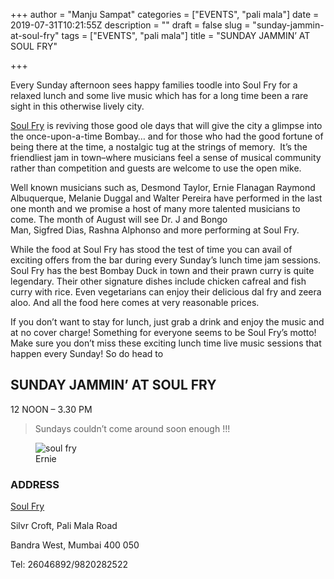 +++
author = "Manju Sampat"
categories = ["EVENTS", "pali mala"]
date = 2019-07-31T10:21:55Z
description = ""
draft = false
slug = "sunday-jammin-at-soul-fry"
tags = ["EVENTS", "pali mala"]
title = "SUNDAY JAMMIN’ AT SOUL FRY"

+++


<p>Every Sunday afternoon sees happy families toodle into Soul Fry for a relaxed lunch and some live music which has for a long time been a rare sight in this otherwise lively city. </p>
<p><a   href="https://maps.apple.com/place?address=Pali%20Mala%20Road%2C%20Bandra%20West%2C%20Mumbai%2C%20Maharashtra%20400050%2C%20India&#038;auid=4599870825813253988&#038;ll=19.06295954461212%2C72.82797753810883&#038;q=Soul%20Fry">Soul Fry</a> is reviving those good ole days that will give the city a glimpse into the once-upon-a-time Bombay&#8230; and for those who had the good fortune of being there at the time, a nostalgic tug at the strings of memory.  It’s the friendliest jam in town&#8211;where musicians feel a sense of musical community rather than competition and guests are welcome to use the open mike.</p>
<p>Well known musicians such as, Desmond Taylor, Ernie Flanagan Raymond Albuquerque, Melanie Duggal and Walter Pereira have performed in the last one month and we promise a host of many more talented musicians to come. The month of August will see Dr. J and Bongo Man, Sigfred Dias, Rashna Alphonso and more performing at Soul Fry.</p>
<p>While the food at Soul Fry has stood the test of time you can avail of exciting offers from the bar during every Sunday’s lunch time jam sessions. Soul Fry has the best Bombay Duck in town and their prawn curry is quite legendary. Their other signature dishes include chicken cafreal and fish curry with rice. Even vegetarians can enjoy their delicious dal fry and zeera aloo. And all the food here comes at very reasonable prices. </p>
<p>If you don’t want to stay for lunch, just grab a drink and enjoy the music and at no cover charge! Something for everyone seems to be Soul Fry’s motto! Make sure you don’t miss these exciting lunch time live music sessions that happen every Sunday! So do head to</p>
<h2 id="dueu0">SUNDAY JAMMIN’ AT SOUL FRY</h2>
<p>12 NOON – 3.30 PM</p>
<blockquote><p>Sundays couldn’t come around soon enough !!!</p></blockquote>
<figure class="image regular"><picture style=""><source srcset="https://images.storychief.com/account_4266/ernie_3b0d2a7045b0dd28fbee8408d9c96e4e_800.jpg 1x" media="(max-width: 768px)" /><source srcset="https://images.storychief.com/account_4266/ernie_3b0d2a7045b0dd28fbee8408d9c96e4e_800.jpg 1x" media="(min-width: 769px)" /><img style="" alt="soul fry" src="https://i2.wp.com/images.storychief.com/account_4266/ernie_3b0d2a7045b0dd28fbee8408d9c96e4e_800.jpg?w=850&#038;ssl=1" data-recalc-dims="1" /></picture><figcaption>Ernie</figcaption></figure>
<h3 id="cpq9t">ADDRESS</h3>
<p><a   href="https://maps.apple.com/place?address=Pali%20Mala%20Road%2C%20Bandra%20West%2C%20Mumbai%2C%20Maharashtra%20400050%2C%20India&#038;auid=4599870825813253988&#038;ll=19.06295954461212%2C72.82797753810883&#038;q=Soul%20Fry">Soul Fry</a></p>
<p>Silvr Croft, Pali Mala Road</p>
<p>Bandra West, Mumbai 400 050</p>
<p>Tel: 26046892/9820282522</p>
<p><!-- strchf script --><script>        if(window.strchfSettings === undefined) window.strchfSettings = {};    window.strchfSettings.stats = {url: "https://urban-wiz.storychief.io/sunday-jammin-at-soul-fry?id=509074534&type=2",title: "SUNDAY JAMMIN’ AT SOUL FRY",id: "5898643e-cb57-4197-adf1-22d855b8bf1d"};            (function(d, s, id) {      var js, sjs = d.getElementsByTagName(s)[0];      if (d.getElementById(id)) {window.strchf.update(); return;}      js = d.createElement(s); js.id = id;      js.src = "https://d37oebn0w9ir6a.cloudfront.net/scripts/v0/strchf.js";      js.async = true;      sjs.parentNode.insertBefore(js, sjs);    }(document, 'script', 'storychief-jssdk'))    </script><!-- End strchf script --></p>



